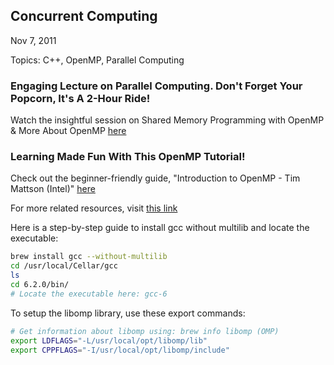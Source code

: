 ## Concurrent Computing

Nov 7, 2011

Topics: C++, OpenMP, Parallel Computing 

### Engaging Lecture on Parallel Computing. Don't Forget Your Popcorn, It's A 2-Hour Ride!

Watch the insightful session on Shared Memory Programming with OpenMP & More About OpenMP [here](https://youtu.be/fn2VAUSw6cI)

### Learning Made Fun With This OpenMP Tutorial!

Check out the beginner-friendly guide, "Introduction to OpenMP - Tim Mattson (Intel)" [here](https://www.youtube.com/playlist?list=PLLX-Q6B8xqZ8n8bwjGdzBJ25X2utwnoEG)

For more related resources, visit [this link](http://www.openmp.org/resources/tutorials-articles/)

Here is a step-by-step guide to install gcc without multilib and locate the executable:

```sh
brew install gcc --without-multilib
cd /usr/local/Cellar/gcc
ls
cd 6.2.0/bin/
# Locate the executable here: gcc-6
```

To setup the libomp library, use these export commands:

```sh
# Get information about libomp using: brew info libomp (OMP)
export LDFLAGS="-L/usr/local/opt/libomp/lib"
export CPPFLAGS="-I/usr/local/opt/libomp/include"
```

<br>
